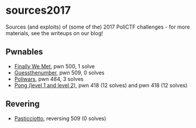 # sources2017
Sources (and exploits) of (some of the) 2017 PoliCTF challenges - for more materials, see the writeups on our blog!

## Pwnables

* [Finally We Met](https://github.com/polictf/tree/master/finallywemet), pwn 500, 1 solve
* [Guessthenumber](https://github.com/polictf/tree/master/guessthenumber), pwn 509, 0 solves
* [Poliwars](https://github.com/polictf/sources2017/tree/master/poliwars), pwn 484, 3 solves
* [Pong (level 1 and level 2)](https://github.com/polictf/tree/master/pong), pwn 418 (12 solves) and pwn 418 (12 solves)

## Revering

* [Pasticciotto](https://github.com/PoliCTF/pasticciotto), reversing 509 (0 solves)
